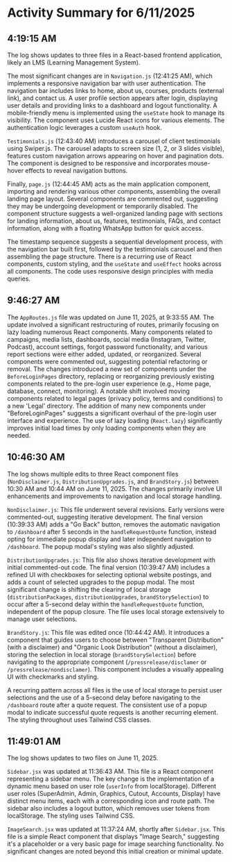 # Activity Summary for 6/11/2025

## 4:19:15 AM
The log shows updates to three files in a React-based frontend application, likely an LMS (Learning Management System).

The most significant changes are in `Navigation.js` (12:41:25 AM), which implements a responsive navigation bar with user authentication.  The navigation bar includes links to home, about us, courses, products (external link), and contact us.  A user profile section appears after login, displaying user details and providing links to a dashboard and logout functionality. A mobile-friendly menu is implemented using the `useState` hook to manage its visibility.  The component uses Lucide React icons for various elements.  The authentication logic leverages a custom `useAuth` hook.

`Testimonials.js` (12:43:40 AM) introduces a carousel of client testimonials using Swiper.js.  The carousel adapts to screen size (1, 2, or 3 slides visible), features custom navigation arrows appearing on hover and pagination dots.  The component is designed to be responsive and incorporates mouse-hover effects to reveal navigation buttons.

Finally, `page.js` (12:44:45 AM) acts as the main application component, importing and rendering various other components, assembling the overall landing page layout. Several components are commented out, suggesting they may be undergoing development or temporarily disabled.  The component structure suggests a well-organized landing page with sections for landing information, about us, features, testimonials, FAQs, and contact information, along with a floating WhatsApp button for quick access.

The timestamp sequence suggests a sequential development process, with the navigation bar built first, followed by the testimonials carousel and then assembling the page structure.  There is a recurring use of React components, custom styling, and the `useState` and `useEffect` hooks across all components.  The code uses responsive design principles with media queries.


## 9:46:27 AM
The `AppRoutes.js` file was updated on June 11, 2025, at 9:33:55 AM.  The update involved a significant restructuring of routes, primarily focusing on lazy loading numerous React components. Many components related to campaigns, media lists, dashboards, social media (Instagram, Twitter, Podcast), account settings, forgot password functionality, and various report sections were either added, updated, or reorganized.  Several components were commented out, suggesting potential refactoring or removal.  The changes introduced a new set of components under the `BeforeLoginPages` directory, replacing or reorganizing previously existing components related to the pre-login user experience (e.g.,  Home page, database, connect, monitoring).  A notable shift involved moving components related to legal pages (privacy policy, terms and conditions) to a new 'Legal' directory.  The addition of many new components under "BeforeLoginPages" suggests a significant overhaul of the pre-login user interface and experience.  The use of lazy loading (`React.lazy`) significantly improves initial load times by only loading components when they are needed.


## 10:46:30 AM
The log shows multiple edits to three React component files (`NonDisclaimer.js`, `DistributionUpgrades.js`, and `BrandStory.js`) between 10:30 AM and 10:44 AM on June 11, 2025.  The changes primarily involve UI enhancements and improvements to navigation and local storage handling.

`NonDisclaimer.js`:  This file underwent several revisions.  Early versions were commented-out, suggesting iterative development. The final version (10:39:33 AM) adds a "Go Back" button, removes the automatic navigation to `/dashboard` after 5 seconds in the `handleRequestQuote` function, instead opting for immediate popup display and later independent navigation to `/dashboard`.  The popup modal's styling was also slightly adjusted.

`DistributionUpgrades.js`: This file also shows iterative development with initial commented-out code. The final version (10:39:47 AM)  includes a refined UI with checkboxes for selecting optional website postings, and adds a count of selected upgrades to the popup modal.  The most significant change is shifting the clearing of local storage (`distributionPackages`, `distributionUpgrades`, `brandStorySelection`) to occur after a 5-second delay within the `handleRequestQuote` function, independent of the popup closure.  The file uses local storage extensively to manage user selections.

`BrandStory.js`: This file was edited once (10:44:42 AM).  It introduces a component that guides users to choose between "Transparent Distribution" (with a disclaimer) and "Organic Look Distribution" (without a disclaimer), storing the selection in local storage (`brandStorySelection`) before navigating to the appropriate component (`/pressrelease/disclamer` or `/pressrelease/nondisclamer`).  This component includes a visually appealing UI with checkmarks and styling.

A recurring pattern across all files is the use of local storage to persist user selections and the use of a 5-second delay before navigating to the `/dashboard` route after a quote request.  The consistent use of a popup modal to indicate successful quote requests is another recurring element. The styling throughout uses Tailwind CSS classes.


## 11:49:01 AM
The log shows updates to two files on June 11, 2025.

`Sidebar.jsx` was updated at 11:36:43 AM.  This file is a React component representing a sidebar menu.  The key change is the implementation of a dynamic menu based on user role (`userInfo` from localStorage).  Different user roles (SuperAdmin, Admin, Graphics, Cutout, Accounts, Display) have distinct menu items, each with a corresponding icon and route path. The sidebar also includes a logout button, which removes user tokens from localStorage.  The styling uses Tailwind CSS.

`ImageSearch.jsx` was updated at 11:37:24 AM, shortly after `Sidebar.jsx`. This file is a simple React component that displays "Image Search," suggesting it's a placeholder or a very basic page for image searching functionality.  No significant changes are noted beyond this initial creation or minimal update.

